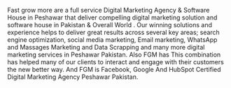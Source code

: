 Fast grow more are a full service Digital Marketing Agency & Software House in Peshawar that deliver compelling digital marketing solution and software house in Pakistan & Overall World . Our winning solutions and experience helps to deliver great results across several key areas; search engine optimization, social media marketing, Email marketing, WhatsApp and Massages Marketing  and Data Scrapping and many more digital marketing services in Peshawar Pakistan. Also FGM has  This combination has helped many of our clients to interact and engage with their customers the new better way. And FGM is Facebook, Google And HubSpot Certified Digital Marketing Agency Peshawar Pakistan.


